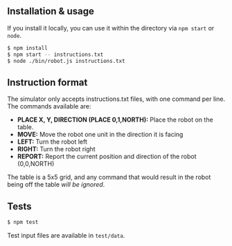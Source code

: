 
## Installation & usage

If you install it locally, you can use it within the directory via ```npm start``` or ```node```.
```sh
$ npm install
$ npm start -- instructions.txt
$ node ./bin/robot.js instructions.txt
```

## Instruction format

The simulator only accepts instructions.txt files, with one command per line. The commands available are:

- **PLACE X, Y, DIRECTION (PLACE 0,1,NORTH):** Place the robot on the table.
- **MOVE:** Move the robot one unit in the direction it is facing
- **LEFT:** Turn the robot left
- **RIGHT:** Turn the robot right
- **REPORT:** Report the current position and direction of the robot (0,0,NORTH)

The table is a 5x5 grid, and any command that would result in the robot being off the table *will be ignored*.


## Tests

```sh
$ npm test
```

Test input files are available in ```test/data```. 


